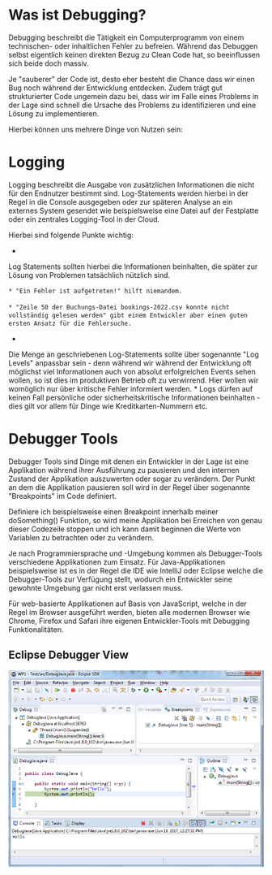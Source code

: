 # Was ist Debugging?
Debugging beschreibt die Tätigkeit ein Computerprogramm von einem technischen- oder inhaltlichen Fehler zu befreien.
Während das Debuggen selbst eigentlich keinen direkten Bezug zu Clean Code hat, so beeinflussen sich beide doch massiv.

Je "sauberer" der Code ist, desto eher besteht die Chance dass wir einen Bug noch während der Entwicklung entdecken. Zudem trägt gut strukturierter Code ungemein dazu bei, dass wir im Falle eines Problems in der Lage sind schnell die Ursache des Problems zu identifizieren und eine Lösung zu implementieren.

Hierbei können uns mehrere Dinge von Nutzen sein:

# Logging
Logging beschreibt die Ausgabe von zusätzlichen Informationen die nicht für den Endnutzer bestimmt sind. Log-Statements werden hierbei in der Regel in die Console ausgegeben oder zur späteren Analyse an ein externes System gesendet wie beispielsweise eine Datei auf der Festplatte oder ein zentrales Logging-Tool in der Cloud.

Hierbei sind folgende Punkte wichtig:

* 
Log Statements sollten hierbei die Informationen beinhalten, die später zur Lösung von Problemen tatsächlich nützlich sind. 

    * "Ein Fehler ist aufgetreten!" hilft niemandem. 

    * "Zeile 50 der Buchungs-Datei bookings-2022.csv konnte nicht vollständig gelesen werden" gibt einem Entwickler aber einen guten ersten Ansatz für die Fehlersuche.

* 
Die Menge an geschriebenen Log-Statements sollte über sogenannte "Log Levels" anpassbar sein - denn während wir während der Entwicklung oft möglichst viel Informationen auch von absolut erfolgreichen Events sehen wollen, so ist dies im produktiven Betrieb oft zu verwirrend. Hier wollen wir womöglich nur über kritische Fehler informiert werden.
* 
Logs dürfen auf keinen Fall persönliche oder sicherheitskritische Informationen beinhalten - dies gilt vor allem für Dinge wie Kreditkarten-Nummern etc.
# Debugger Tools
Debugger Tools sind Dinge mit denen ein Entwickler in der Lage ist eine Applikation während ihrer Ausführung zu pausieren und den internen Zustand der Applikation auszuwerten oder sogar zu verändern.
Der Punkt an dem die Applikation pausieren soll wird in der Regel über sogenannte "Breakpoints" im Code definiert.

Definiere ich beispielsweise einen Breakpoint innerhalb meiner doSomething() Funktion, so wird meine Applikation bei Erreichen von genau dieser Codezeile stoppen und ich kann damit beginnen die Werte von Variablen zu betrachten oder zu verändern.

Je nach Programmiersprache und -Umgebung kommen als Debugger-Tools verschiedene Applikationen zum Einsatz.
Für Java-Applikationen beispielsweise ist es in der Regel die IDE wie IntelliJ oder Eclipse welche die Debugger-Tools zur Verfügung stellt, wodurch ein Entwickler seine gewohnte Umgebung gar nicht erst verlassen muss.

Für web-basierte Applikationen auf Basis von JavaScript, welche in der Regel im Browser ausgeführt werden, bieten alle modernen Browser wie Chrome, Firefox und Safari ihre eigenen Entwickler-Tools mit Debugging Funktionalitäten.

## Eclipse Debugger View
![Eclipse Debugger](/img/debug.png)
